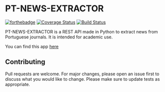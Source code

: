 # PT-NEWS-EXTRACTOR
[![forthebadge](https://forthebadge.com/images/badges/made-with-python.svg)](https://forthebadge.com)
[![Coverage Status](https://coveralls.io/repos/github/spamz23/PT-NEWS_EXTRACTOR/badge.svg?branch=master)](https://coveralls.io/github/spamz23/PT-NEWS_EXTRACTOR?branch=master)
[![Build Status](https://travis-ci.com/spamz23/PT-NEWS_EXTRACTOR.svg?branch=master)](https://travis-ci.com/spamz23/PT-NEWS_EXTRACTOR)

PT-NEWS-EXTRACTOR is a REST API made in Python to extract news from Portuguese journals. It is intended for academic use.

You can find this app [here](https://pt-news-extractor.herokuapp.com/api/v1/)

## Contributing
Pull requests are welcome. For major changes, please open an issue first to discuss what you would like to change. Please make sure to update tests as appropriate.
